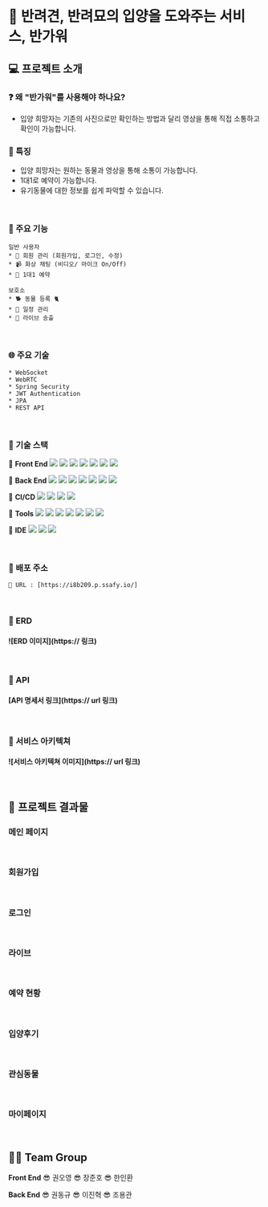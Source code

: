 # :wave: 반려견, 반려묘의 입양을 도와주는 서비스, 반가워

## :computer: 프로젝트 소개  

### :question: 왜 "반가워"를 사용해야 하나요? 
- 입양 희망자는 기존의 사진으로만 확인하는 방법과 달리 영상을 통해 직접 소통하고 확인이 가능합니다.

### :star2: 특징
- 입양 희망자는 원하는 동물과 영상을 통해 소통이 가능합니다.
- 1대1로 예약이 가능합니다.
- 유기동물에 대한 정보를 쉽게 파악할 수 있습니다.

<br />

### :feet: 주요 기능
	일반 사용자
    * 🏃 회원 관리 (회원가입, 로그인, 수정)
    * 📹 화상 채팅 (비디오/ 마이크 On/Off)
    * 📅 1대1 예약
	
    보호소
    * 🐕 동물 등록 🐈
    * 📆 일정 관리		
	* 🎥 라이브 송출

<br />

### 🌐 주요 기술
	* WebSocket
	* WebRTC
	* Spring Security
	* JWT Authentication
	* JPA
	* REST API
<br />

### 🔨 기술 스택
📕 **Front End**
	<img src="https://img.shields.io/badge/HTML5-E34F26?style=flat&logo=HTML5&logoColor=white"/> <img src="https://img.shields.io/badge/CSS-1572B6?style=flat&logo=CSS3&logoColor=white"/> <img src="https://img.shields.io/badge/JS-F7DF1E?style=flat&logo=JavaScript&logoColor=white"/> <img src="https://img.shields.io/badge/React-61DAFB?style=flat&logo=React&logoColor=white"/> <img  src="https://img.shields.io/badge/node.js-339933?style=flat&logo=Node.js&logoColor=white">
<img src="https://img.shields.io/badge/Figma-00C4B7?style=flat&logo=Figma&logoColor=white"/> <img src="https://img.shields.io/badge/WebRTC-F9F500?style=flat&logo=WebRTC&logoColor=white"/>

📘 **Back End**
<img src="https://img.shields.io/badge/Java-007AFC?style=flat&logo=Java&logoColor=white"/> <img src="https://img.shields.io/badge/Spring-6DB33F?style=flat&logo=Spring&logoColor=white"/> <img src="https://img.shields.io/badge/Spring Boot-6DB33F?style=flat&logo=Spring Boot&logoColor=white"/> <img src="https://img.shields.io/badge/JPA-6DB33F?style=flat&logo=JPA&logoColor=white"/> <img src="https://img.shields.io/badge/Spring Security-6DB33F?style=flat&logo=Spring Security&logoColor=white"/>  <img src="https://img.shields.io/badge/Gradle-02303A?style=flat&logo=Gradle&logoColor=white"/> <img src="https://img.shields.io/badge/MySQL-4479A1?style=flat&logo=MySQL&logoColor=white"/>

📙 **CI/CD**
<img src="https://img.shields.io/badge/Linux-FCC624?style=flat&logo=Linux&logoColor=white"/> <img src="https://img.shields.io/badge/Docker-2496ED?style=flat&logo=Docker&logoColor=white"/> <img src="https://img.shields.io/badge/Jenkins-D24939?style=flat&logo=Jenkins&logoColor=white"/> <img src="https://img.shields.io/badge/Amazon EC2-FF9900?style=flat&logo=Amazon EC2&logoColor=white"/>

📒 **Tools**
<img src="https://img.shields.io/badge/Git-F05032?style=flat&logo=Git&logoColor=white"/> <img src="https://img.shields.io/badge/GitLab-FC6D26?style=flat&logo=GitLab&logoColor=white"/> <img src="https://img.shields.io/badge/Postman-FF6C37?style=flat&logo=Postman&logoColor=white"/> <img src="https://img.shields.io/badge/Jira-0052CC?style=flat&logo=Jira Software&logoColor=white"/>  <img src="https://img.shields.io/badge/Notion-000000?style=flat&logo=Notion&logoColor=white"/> <img src="https://img.shields.io/badge/Mattermost-0058CC?style=flat&logo=Mattermost&logoColor=white"/> <img src="https://img.shields.io/badge/Discord-5865F2?style=flat&logo=Discord&logoColor=white"/> 

📓 **IDE**
<img src="https://img.shields.io/badge/VS Code-007ACC?style=flat&logo=Visual Studio Code&logoColor=white"/> <img src="https://img.shields.io/badge/STS-6DB33F?style=flat&logo=STS&logoColor=white"/> <img src="https://img.shields.io/badge/IntelliJ-000000?style=flat&logo=IntelliJ IDEA&logoColor=white"/> 

<br />

### 🚀 배포 주소
	🔎 URL : [https://i8b209.p.ssafy.io/]

<br />

### 🎫 ERD
#### ![ERD 이미지](https:// 링크)

<br />

### 🍏 API
#### [API 명세서 링크](https:// url 링크)

<br />

### 🎇 서비스 아키텍쳐
#### ![서비스 아키텍쳐 이미지](https:// url 링크)

<br />

## 📜 프로젝트 결과물

### 메인 페이지

<br />

### 회원가입

<br />

### 로그인

<br />

### 라이브

<br />

### 예약 현황

<br />

### 입양후기

<br />

### 관심동물

<br />

### 마이페이지

<br />

## 💂‍♂️ Team Group
**Front End**
😎 권오영
😎 장준호
😎 한인환

**Back End**
😎 권동규
😎 이진혁
😎 조용관

